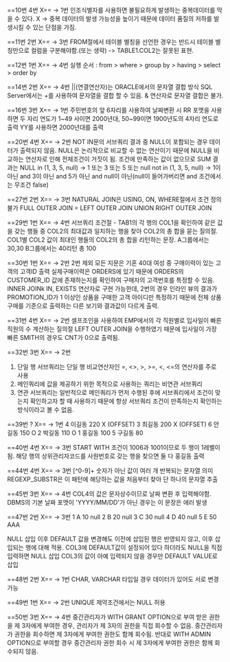 ==10번 4번 X== -> 1번
인조식별자를 사용하면 불필요하게 발생하는 중복데이터를 막을 수 있다. X
->  중복 데이터의 발생 가능성을 높이기 때문에 데이터 품질의 저하를 발생시킬 수 있는 단점을 가짐.

==11번 2번 X== -> 3번
FROM절에서 테이블 별칭을 선언한 경우는 반드시 테이블 별칭만으로 컬럼을 구분해야함.(또는 생략)
-> TABLE1.COL2는 잘못된 표현.

==12번 1번 X== -> 4번
실행 순서 : from > where > group by > having > select > order by

==14번 2번 X== -> 4번
||(연결연산자)는 ORACLE에서의 문자열 결합 방식
SQL Server에서는 +를 사용하여 문자열을 결합 할 수 있음.
& 연산자로 문자열 결합은 불가.

==16번 3번 X== -> 1번
주민번호의 앞 6자리를 사용하여 날짜변환 시 RR 포맷을 사용하면 두 자리 연도가 1~49 사이면 2000년대, 50~99이면 1900년도의 4자리 연도로 출력
YY를 사용하면 2000년대를 출력

==20번 4번 X== -> 2번
NOT IN문의 서브쿼리 결과 중 NULL이 포함되는 경우 데이터가 출력되지 않음.
NULL은 논리적으로 비교할 수 없는 연산이기 때문에 NULL을 비교하는 연산자로 인해 전체조건이 거짓이 됨.
조건에 만족하는 값이 없으므로 SUM  결과는 NULL
in (1, 3, 5, null) -> 1 또는 3 또는 5 또는 null
not in (1, 3, 5, null) -> 1이 아닌 and 3이 아닌 and 5가 아닌 and null이 아닌(null이 들어가버리면 and 조건에서는 무조건 false)

==27번 2번 X== -> 3번
NATURAL JOIN은 USING, ON, WHERE절에서 조건 정의 불가
FULL OUTER JOIN = LEFT OUTER JOIN UNION RIGHT OUTER JOIN

==29번 1번 X== -> 4번
서브쿼리 조건절 - TAB1의 각 행의 COL1을 확인하여 같은 값을 갖는 행들 중 COL2의 최대값과 일치하는 행을 찾아 COL2의 총 합을 묻는 질의절.
COL1별 COL2 값이 최대인 행들의 COL2의 총 합을 리턴하는 문장.
A그룹에서는 30,30 B그룹에서는 40리턴 총 100

==30번 1번 X== -> 2번
2번 제외 모든 지문은 기혼 40대 여성 중 구매이력이 있는 고객의 고객ID 출력
실제구매이력은 ORDERS에 있기 때문에 ORDERS의 CUSTOMER_ID 값에 존재하는지를 확인하여 구매자의 고객번호를 특정할 수 있음.
INNER JOINk IN, EXISTS 연산자로 구현 가능한데, 2번의 경우 인라인 뷰의 결과가 PROMOTION_ID가 1 이상인 상품을 구매한 고객 아이디만 특정하기 때문에 전체 상품 구매를 기준으로 출력하는 다른 보기와 결과값이 다르게 출력.

==31번 4번 X== -> 2번
셀프조인을 사용하여 EMP에서의 각 직원별로 입사일이 빠른 직원의 수 계산하는 질의절
LEFT OUTER JOIN을 수행하였기 때문에 입사일이 가장 빠른 SMITH의 경우도 CNT가 0으로 출력됨.

==32번 3번 X== -> 2번
1) 단일 행 서브쿼리는 단일 행 비교연산자인 =, <>, >, >=, <, <=의 연산자를 주로 사용
3) 메인쿼리에 값을 제공하기 위한 목적으로 사용하는 쿼리는 비연관 서브쿼리
4) 연관 서브쿼리는 일반적으로 메인쿼리가 먼저 수행된 후에 서브쿼리에서 조건이 맞는지 확인하고자 할 때 사용하기 때문에 항상 서브쿼리 조건이 만족하는지 확인하는 방식이라고 볼 수 없음. 

==39번 ? X== -> 1번
4 이길동 220 X (OFFSET)
3 최길동 200 X (OFFSET)
6 안길동 150 O
2 박길동 110 O
1 홍길동 100
5 구길동 80

==40번 4번 X== -> 3번
START WITH 조건이 1006과 1001이므로 두 행이 1레벨이 됨.
해당 행의 상위관리자코드를 사원번호로 갖는 행을 찾으면 둘 다 홍길동 출력

==44번 4번 X== -> 3번
[^0-9]+ 숫자가 아닌 값이 여러 개 반복되는 문자열 의미
REGEXP_SUBSTR은 이 패턴에 해당하는 값을 처음부터 찾아 단 하나의 문자열 추출

==45번 3번 X== -> 4번
COL4의 값은 문자상수이므로 날짜 변환 후 입력해야함.
DBMS의 기본 날짜 포맷이 'YYYY/MM/DD'가 아닌 경우는 이 문장은 에러 발생 

==47번 2번 X== -> 3번
1 A 10 null
2 B 20 null
3 C 30 null
4 D 40 null
5 E 50 AAA

NULL 삽입 이후 DEFAULT 값을 변경해도 이전에 삽입된 행은 반영되지 않고, 이후 삽입되는 행에 대해 적용.
COL3에 DEFAULT값이 설정되어 있다 하더라도 NULL을 직접 입력하면 NULL 삽입
COL3의 값이 아예 입력되지 않을 경우만 DEFAULT VALUE로 삽입

==48번 2번 X== -> 1번
CHAR, VARCHAR 타입일 경우 데이터가 있어도 서로 변경가능

==49번 1번 X== -> 2번
UNIQUE 제약조건에서는 NULL 허용

==50번 3번 X== -> 4번
중간관리자가 WITH GRANT OPTION으로 부여 받은 권한을 제 3자에게 부여한 경우, 관리자가 제 3자의 권한을 직접 회수할 수 없음.
중간관리자가 권한을 회수하면 제 3자에게 부여한 권한도 함께 회수됨.
반대로 WITH ADMIN OPTION으로 부여할 경우 중간관리자 권한 회수 시 제 3자에게 부여한 권한은 함께 회수되지 않음.

